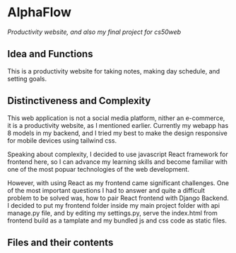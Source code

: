 
# AlphaFlow

*Productivity website, and also my final project for cs50web*

## Idea and Functions

This is a productivity website for taking notes, making day schedule, and setting goals. 

## Distinctiveness and Complexity

This web application is not a social media platform, nither an e-commerce, it is a productivity website, as I mentioned earlier. Currently my webapp has 8 models in my backend, and I tried my best to make the design responsive for mobile devices using tailwind css. 

Speaking about complexity, I decided to use javascript React framework for frontend here, so I can advance my learning skills and become familiar with one of the most popuar technologies of the web development.

However, with using React as my frontend came significant challenges. One of the most important questions I had to answer and quite a difficult problem to be solved was, how to pair React frontend with Django Backend. I decided to put my frontend folder inside my main project folder with api manage.py file, and by editing my settings.py, serve the index.html from frontend build as a tamplate and my bundled js and css code as static files.

## Files and their contents






